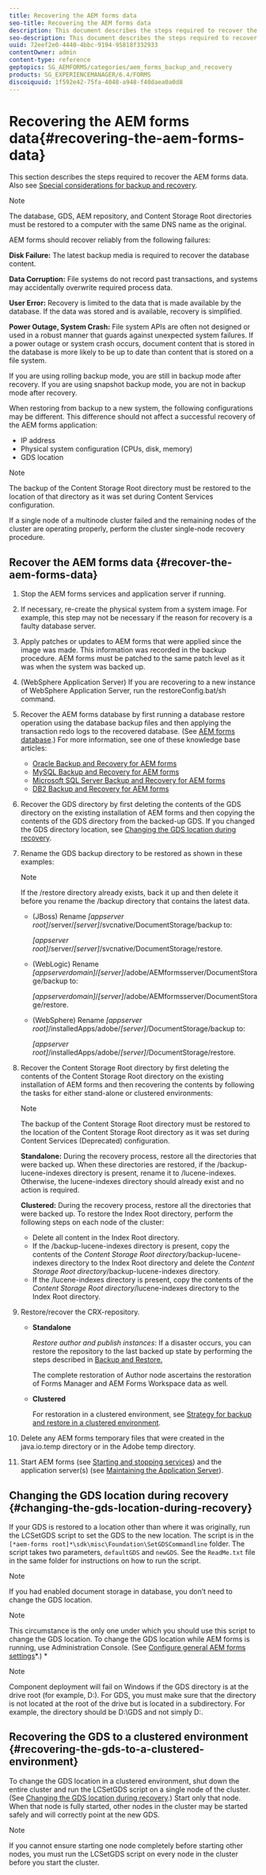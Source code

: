 ```yaml
---
title: Recovering the AEM forms data
seo-title: Recovering the AEM forms data
description: This document describes the steps required to recover the AEM forms data.
seo-description: This document describes the steps required to recover the AEM forms data.
uuid: 72eef2e0-4440-4bbc-9194-95818f332933
contentOwner: admin
content-type: reference
geptopics: SG_AEMFORMS/categories/aem_forms_backup_and_recovery
products: SG_EXPERIENCEMANAGER/6.4/FORMS
discoiquuid: 1f592e42-75fa-4048-a948-f40daea0a0d8
---
```


# Recovering the AEM forms data{#recovering-the-aem-forms-data}

This section describes the steps required to recover the AEM forms data. Also see [Special considerations for backup and recovery](../../../forms/using/admin-help/backup-recovery-strategy-aem-forms.md#special-considerations-for-backup-and-recovery).

>[!NOTE]
>
>The database, GDS, AEM repository, and Content Storage Root directories must be restored to a computer with the same DNS name as the original.

AEM forms should recover reliably from the following failures:

**Disk Failure:** The latest backup media is required to recover the database content.

**Data Corruption:** File systems do not record past transactions, and systems may accidentally overwrite required process data.

**User Error:** Recovery is limited to the data that is made available by the database. If the data was stored and is available, recovery is simplified.

**Power Outage, System Crash:** File system APIs are often not designed or used in a robust manner that guards against unexpected system failures. If a power outage or system crash occurs, document content that is stored in the database is more likely to be up to date than content that is stored on a file system.

If you are using rolling backup mode, you are still in backup mode after recovery. If you are using snapshot backup mode, you are not in backup mode after recovery.

When restoring from backup to a new system, the following configurations may be different. This difference should not affect a successful recovery of the AEM forms application:

* IP address
* Physical system configuration (CPUs, disk, memory)
* GDS location

>[!NOTE]
>
>The backup of the Content Storage Root directory must be restored to the location of that directory as it was set during Content Services configuration.

If a single node of a multinode cluster failed and the remaining nodes of the cluster are operating properly, perform the cluster single-node recovery procedure.

## Recover the AEM forms data {#recover-the-aem-forms-data}

1. Stop the AEM forms services and application server if running. 
1. If necessary, re-create the physical system from a system image. For example, this step may not be necessary if the reason for recovery is a faulty database server.
1. Apply patches or updates to AEM forms that were applied since the image was made. This information was recorded in the backup procedure. AEM forms must be patched to the same patch level as it was when the system was backed up.
1. (WebSphere Application Server) If you are recovering to a new instance of WebSphere Application Server, run the restoreConfig.bat/sh command.
1. Recover the AEM forms database by first running a database restore operation using the database backup files and then applying the transaction redo logs to the recovered database. (See [AEM forms database](../../../forms/using/admin-help/files-back-recover.md#aem-forms-database).) For more information, see one of these knowledge base articles:

    * [Oracle Backup and Recovery for AEM forms](http://www.adobe.com/go/kb403624)
    * [MySQL Backup and Recovery for AEM forms](http://www.adobe.com/go/kb403625)
    * [Microsoft SQL Server Backup and Recovery for AEM forms](http://www.adobe.com/go/kb403623)
    * [DB2 Backup and Recovery for AEM forms](http://www.adobe.com/go/kb403626)

1. Recover the GDS directory by first deleting the contents of the GDS directory on the existing installation of AEM forms and then copying the contents of the GDS directory from the backed-up GDS. If you changed the GDS directory location, see [Changing the GDS location during recovery](recovering-aem-forms-data.md#changing_the_gds_location_during_recovery).
1. Rename the GDS backup directory to be restored as shown in these examples:

   >[!NOTE]
   >
   >If the /restore directory already exists, back it up and then delete it before you rename the /backup directory that contains the latest data.

    * (JBoss) Rename *[appserver root]*/server/*[server]*/svcnative/DocumentStorage/backup to:

      *[appserver root]*/server/*[server]*/svcnative/DocumentStorage/restore.
    
    * (WebLogic) Rename *[appserverdomain]*/*[server]*/adobe/AEMformsserver/DocumentStorage/backup to:

      *[appserverdomain]*/*[server]*/adobe/AEMformsserver/DocumentStorage/restore.
    
    * (WebSphere) Rename *[appserver root]*/installedApps/adobe/*[server]*/DocumentStorage/backup to:

      *[appserver root]*/installedApps/adobe/*[server]*/DocumentStorage/restore.

1. Recover the Content Storage Root directory by first deleting the contents of the Content Storage Root directory on the existing installation of AEM forms and then recovering the contents by following the tasks for either stand-alone or clustered environments:

   >[!NOTE]
   >
   >The backup of the Content Storage Root directory must be restored to the location of the Content Storage Root directory as it was set during Content Services (Deprecated) configuration.

   **Standalone:** During the recovery process, restore all the directories that were backed up. When these directories are restored, if the /backup-lucene-indexes directory is present, rename it to /lucene-indexes. Otherwise, the lucene-indexes directory should already exist and no action is required.

   **Clustered:** During the recovery process, restore all the directories that were backed up. To restore the Index Root directory, perform the following steps on each node of the cluster:

    * Delete all content in the Index Root directory.
    * If the /backup-lucene-indexes directory is present, copy the contents of the *Content Storage Root directory*/backup-lucene-indexes directory to the Index Root directory and delete the *Content Storage Root directory*/backup-lucene-indexes directory.
    * If the /lucene-indexes directory is present, copy the contents of the *Content Storage Root directory*/lucene-indexes directory to the Index Root directory.

1. Restore/recover the CRX-repository.

    * **Standalone**

      *Restore author and publish instances*: If a disaster occurs, you can restore the repository to the last backed up state by performing the steps described in [Backup and Restore.](http://docs.adobe.com/docs/en/crx/current/administering/backup_and_restore.html)

      The complete restoration of Author node ascertains the restoration of Forms Manager and AEM Forms Workspace data as well.
    
    * **Clustered**

      For restoration in a clustered environment, see [Strategy for backup and restore in a clustered environment](../../../forms/using/admin-help/strategy-backup-restore-clustered-environment.md#strategy-for-backup-and-restore-in-a-clustered-environment).

1. Delete any AEM forms temporary files that were created in the java.io.temp directory or in the Adobe temp directory.
1. Start AEM forms (see [Starting and stopping services](../../../forms/using/admin-help/starting-stopping-services.md#starting-and-stopping-services)) and the application server(s) (see [Maintaining the Application Server](/forms/using/admin-help/topics/maintaining-the-application-server.md)).

## Changing the GDS location during recovery {#changing-the-gds-location-during-recovery}

If your GDS is restored to a location other than where it was originally, run the LCSetGDS script to set the GDS to the new location. The script is in the `[*aem-forms root]*\sdk\misc\Foundation\SetGDSCommandline` folder. The script takes two parameters, `defaultGDS` and `newGDS`. See the `ReadMe.txt` file in the same folder for instructions on how to run the script.

>[!NOTE]
>
>If you had enabled document storage in database, you don’t need to change the GDS location.

>[!NOTE]
>
>This circumstance is the only one under which you should use this script to change the GDS location. To change the GDS location while AEM forms is running, use Administration Console. (See [Configure general AEM forms settings](../../../forms/using/admin-help/configure-general-aem-forms-settings.md#configure-general-aem-forms-settings)*.) *

>[!NOTE]
>
>Component deployment will fail on Windows if the GDS directory is at the drive root (for example, D:\). For GDS, you must make sure that the directory is not located at the root of the drive but is located in a subdirectory. For example, the directory should be D:\GDS and not simply D:\.

## Recovering the GDS to a clustered environment {#recovering-the-gds-to-a-clustered-environment}

To change the GDS location in a clustered environment, shut down the entire cluster and run the LCSetGDS script on a single node of the cluster. (See [Changing the GDS location during recovery](recovering-aem-forms-data.md#changing_the_gds_location_during_recovery).) Start only that node. When that node is fully started, other nodes in the cluster may be started safely and will correctly point at the new GDS.

>[!NOTE]
>
>If you cannot ensure starting one node completely before starting other nodes, you must run the LCSetGDS script on every node in the cluster before you start the cluster.

